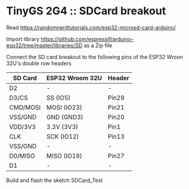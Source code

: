 # TinyGS 2G4 :: SDCard breakout

Read https://randomnerdtutorials.com/esp32-microsd-card-arduino/

Import library https://github.com/espressif/arduino-esp32/tree/master/libraries/SD as a Zip file

Connect the SD card breakout to the following pins of the ESP32 Wroon 32U's double row headers


| SD Card | ESP32 Wroom 32U | Header |
|---------|-----------------|--------|
| D2       | - | - |
| D3/CS       | SS (IO5) | Pin29|
| CMD/MOSI      | MOSI (IO23)| Pin21|
| VSS/GND      | GND (GND3)| Pin20|
| VDD/3V3      | 3.3V (3V3)| Pin1|
| CLK     | SCK (IO12)| Pin13|
| VSS/GND      | - | - |
| D0/MISO       | MISO (IO19)| Pin27|
| D1       | - | - |


Build and flash the sketch SDCard_Test